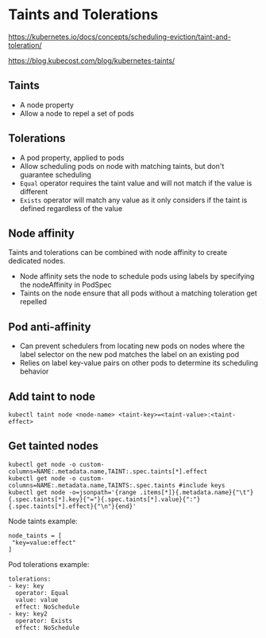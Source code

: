 # Taints and Tolerations

https://kubernetes.io/docs/concepts/scheduling-eviction/taint-and-toleration/

https://blog.kubecost.com/blog/kubernetes-taints/

## Taints
- A node property
- Allow a node to repel a set of pods

## Tolerations
- A pod property, applied to pods 
- Allow scheduling pods on node with matching taints, but don't guarantee scheduling
- `Equal` operator requires the taint value and will not match if the value is different
- `Exists` operator will match any value as it only considers if the taint is defined regardless of the value

## Node affinity
Taints and tolerations can be combined with node affinity to create dedicated nodes. 
- Node affinity sets the node to schedule pods using labels by specifying the nodeAffinity in PodSpec
- Taints on the node ensure that all pods without a matching toleration get repelled

## Pod anti-affinity
- Can prevent schedulers from locating new pods on nodes where the label selector on the new pod matches the label on an existing pod
- Relies on label key-value pairs on other pods to determine its scheduling behavior

## Add taint to node
```
kubectl taint node <node-name> <taint-key>=<taint-value>:<taint-effect>
```

## Get tainted nodes
```
kubectl get node -o custom-columns=NAME:.metadata.name,TAINT:.spec.taints[*].effect
kubectl get node -o custom-columns=NAME:.metadata.name,TAINTS:.spec.taints #include keys
kubectl get node -o=jsonpath='{range .items[*]}{.metadata.name}{"\t"}{.spec.taints[*].key}{"="}{.spec.taints[*].value}{":"}{.spec.taints[*].effect}{"\n"}{end}'  
```

Node taints example:
```
node_taints = [
 "key=value:effect"
]
```

Pod tolerations example:
```
tolerations:
- key: key
  operator: Equal
  value: value
  effect: NoSchedule
- key: key2
  operator: Exists
  effect: NoSchedule 
 ```
